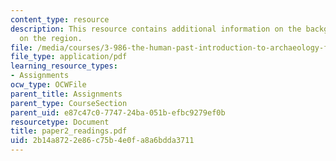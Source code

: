 ```yaml
---
content_type: resource
description: This resource contains additional information on the background and development
  on the region.
file: /media/courses/3-986-the-human-past-introduction-to-archaeology-fall-2006/2b14a8722e86c75b4e0fa8a6bdda3711_paper2_readings.pdf
file_type: application/pdf
learning_resource_types:
- Assignments
ocw_type: OCWFile
parent_title: Assignments
parent_type: CourseSection
parent_uid: e87c47c0-7747-24ba-051b-efbc9279ef0b
resourcetype: Document
title: paper2_readings.pdf
uid: 2b14a872-2e86-c75b-4e0f-a8a6bdda3711
---
```

